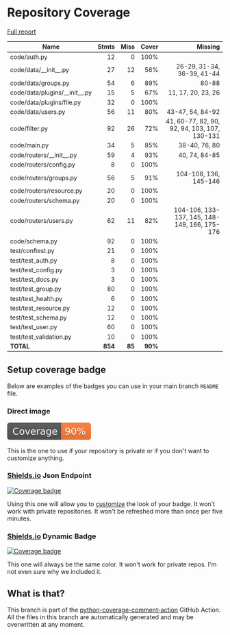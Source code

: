 # Repository Coverage

[Full report](https://htmlpreview.github.io/?https://github.com/HarryKodden/scim/blob/python-coverage-comment-action-data/htmlcov/index.html)

| Name                              |    Stmts |     Miss |   Cover |   Missing |
|---------------------------------- | -------: | -------: | ------: | --------: |
| code/auth.py                      |       12 |        0 |    100% |           |
| code/data/\_\_init\_\_.py         |       27 |       12 |     56% |26-29, 31-34, 36-39, 41-44 |
| code/data/groups.py               |       54 |        6 |     89% |     80-88 |
| code/data/plugins/\_\_init\_\_.py |       15 |        5 |     67% |11, 17, 20, 23, 26 |
| code/data/plugins/file.py         |       32 |        0 |    100% |           |
| code/data/users.py                |       56 |       11 |     80% |43-47, 54, 84-92 |
| code/filter.py                    |       92 |       26 |     72% |41, 60-77, 82, 90, 92, 94, 103, 107, 130-131 |
| code/main.py                      |       34 |        5 |     85% |38-40, 76, 80 |
| code/routers/\_\_init\_\_.py      |       59 |        4 |     93% |40, 74, 84-85 |
| code/routers/config.py            |        8 |        0 |    100% |           |
| code/routers/groups.py            |       56 |        5 |     91% |104-108, 136, 145-146 |
| code/routers/resource.py          |       20 |        0 |    100% |           |
| code/routers/schema.py            |       20 |        0 |    100% |           |
| code/routers/users.py             |       62 |       11 |     82% |104-106, 133-137, 145, 148-149, 166, 175-176 |
| code/schema.py                    |       92 |        0 |    100% |           |
| test/conftest.py                  |       21 |        0 |    100% |           |
| test/test\_auth.py                |        8 |        0 |    100% |           |
| test/test\_config.py              |        3 |        0 |    100% |           |
| test/test\_docs.py                |        3 |        0 |    100% |           |
| test/test\_group.py               |       80 |        0 |    100% |           |
| test/test\_health.py              |        6 |        0 |    100% |           |
| test/test\_resource.py            |       12 |        0 |    100% |           |
| test/test\_schema.py              |       12 |        0 |    100% |           |
| test/test\_user.py                |       60 |        0 |    100% |           |
| test/test\_validation.py          |       10 |        0 |    100% |           |
|                         **TOTAL** |  **854** |   **85** | **90%** |           |


## Setup coverage badge

Below are examples of the badges you can use in your main branch `README` file.

### Direct image

[![Coverage badge](https://raw.githubusercontent.com/HarryKodden/scim/python-coverage-comment-action-data/badge.svg)](https://htmlpreview.github.io/?https://github.com/HarryKodden/scim/blob/python-coverage-comment-action-data/htmlcov/index.html)

This is the one to use if your repository is private or if you don't want to customize anything.

### [Shields.io](https://shields.io) Json Endpoint

[![Coverage badge](https://img.shields.io/endpoint?url=https://raw.githubusercontent.com/HarryKodden/scim/python-coverage-comment-action-data/endpoint.json)](https://htmlpreview.github.io/?https://github.com/HarryKodden/scim/blob/python-coverage-comment-action-data/htmlcov/index.html)

Using this one will allow you to [customize](https://shields.io/endpoint) the look of your badge.
It won't work with private repositories. It won't be refreshed more than once per five minutes.

### [Shields.io](https://shields.io) Dynamic Badge

[![Coverage badge](https://img.shields.io/badge/dynamic/json?color=brightgreen&label=coverage&query=%24.message&url=https%3A%2F%2Fraw.githubusercontent.com%2FHarryKodden%2Fscim%2Fpython-coverage-comment-action-data%2Fendpoint.json)](https://htmlpreview.github.io/?https://github.com/HarryKodden/scim/blob/python-coverage-comment-action-data/htmlcov/index.html)

This one will always be the same color. It won't work for private repos. I'm not even sure why we included it.

## What is that?

This branch is part of the
[python-coverage-comment-action](https://github.com/marketplace/actions/python-coverage-comment)
GitHub Action. All the files in this branch are automatically generated and may be
overwritten at any moment.